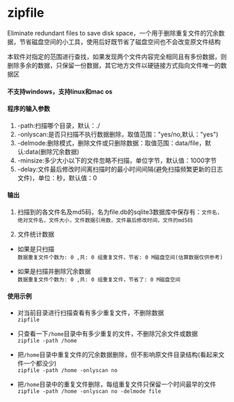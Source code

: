 # zipfile
Eliminate redundant files to save disk space，一个用于删除重复文件的冗余数据，节省磁盘空间的小工具，使用后好既节省了磁盘空间也不会改变原文件结构

本软件对指定的范围进行查找，如果发现两个文件内容完全相同且有多份数据，则删除多余的数据，只保留一份数据，其它地方文件以硬链接方式指向文件唯一的数据区

#### 不支持windows，支持linux和mac os

#### 程序的输入参数
1. -path:扫描哪个目录，默认：./
2. -onlyscan:是否只扫描不执行数据删除，取值范围："yes/no,默认："yes")
3. -delmode:删除模式，删除文件或只删除数据：取值范围：data/file，默认:data(删除冗余数据)
4. -minsize:多少大小以下的文件忽略不扫描，单位字节，默认值：1000字节
5. -delay:文件最后修改时间离扫描时的最小时间间隔(避免扫描频繁更新的日志文件)，单位：秒，默认值：0

#### 输出
1. 扫描到的各文件名及md5码，名为file.db的sqlite3数据库中保存有：`文件名，绝对文件名，文件大小，文件数据引用数，文件最后修改时间，文件的md5码`

2. 文件统计数据  
+ 如果是只扫描  
`数据重复文件个数为: 0 ,共: 0 组重复文件，节省: 0 M磁盘空间(估算数据仅供参考)`  

+ 如果是扫描并删除冗余数据  
`数据重复文件个数为: 0 ,共: 0 组重复文件，节省了: 0 M磁盘空间`

#### 使用示例
+ 对当前目录进行扫描查看有多少重复文件，不删除数据  
` zipfile `

+ 只查看一下`/home`目录中有多少重复的文件，不删除冗余文件或数据  
`zipfile -path /home`

+ 把`/home`目录中重复文件的冗余数据删除，但不影响原文件目录结构(看起来文件一个都没少)  
`zipfile -path /home -onlyscan no`

+ 把`/home`目录中的重复文件删除，每组重复文件只保留一个时间最早的文件    
`zipfile -path /home -onlyscan no -delmode file`
